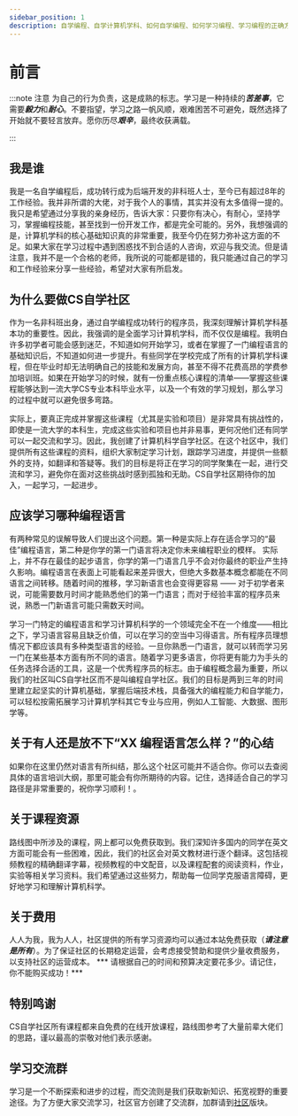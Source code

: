 ```yaml
---
sidebar_position: 1
description: 自学编程、自学计算机学科、如何自学编程、如何学习编程、学习编程的正确方式。
---
```


# 前言

:::note 注意
为自己的行为负责，这是成熟的标志。学习是一种持续的***苦差事***，它需要***毅力***和***耐心***。不要指望，学习之路一帆风顺，艰难困苦不可避免，既然选择了开始就不要轻言放弃。愿你历尽***艰辛***，最终收获满载。


:::

## 我是谁
我是一名自学编程后，成功转行成为后端开发的非科班人士，至今已有超过8年的工作经验。我并非所谓的大佬，对于我个人的事情，其实并没有太多值得一提的。我只是希望通过分享我的亲身经历，告诉大家：只要你有决心，有耐心，坚持学习，掌握编程技能，甚至找到一份开发工作，都是完全可能的。另外，我想强调的是，计算机学科的核心基础知识真的非常重要，我至今仍在努力弥补这方面的不足。如果大家在学习过程中遇到困惑找不到合适的人咨询，欢迎与我交流。但是请注意，我并不是一个合格的老师，我所说的可能都是错的，我只能通过自己的学习和工作经验来分享一些经验，希望对大家有所启发。

## 为什么要做CS自学社区
作为一名非科班出身，通过自学编程成功转行的程序员，我深刻理解计算机学科基本功的重要性。因此，我强调的是全面学习计算机学科，而不仅仅是编程。我明白许多初学者可能会感到迷茫，不知道如何开始学习，或者在掌握了一门编程语言的基础知识后，不知道如何进一步提升。有些同学在学校完成了所有的计算机学科课程，但在毕业时却无法明确自己的技能和发展方向，甚至不得不花费高昂的学费参加培训班。如果在开始学习的时候，就有一份重点核心课程的清单——掌握这些课程能够达到一流大学CS专业本科毕业水平，以及一个有效的学习规划，那么学习的过程中就可以避免很多弯路。

实际上，要真正完成并掌握这些课程（尤其是实验和项目）是非常具有挑战性的，即使是一流大学的本科生，完成这些实验和项目也并非易事，更何况他们还有同学可以一起交流和学习。因此，我创建了计算机科学自学社区。在这个社区中，我们提供所有这些课程的资料，组织大家制定学习计划，跟踪学习进度，并提供一些额外的支持，如翻译和答疑等。我们的目标是将正在学习的同学聚集在一起，进行交流和学习，避免你在面对这些挑战时感到孤独和无助。CS自学社区期待你的加入，一起学习，一起进步。

## 应该学习哪种编程语言
有两种常见的误解导致人们提出这个问题。第一种是实际上存在适合学习的“最佳”编程语言，第二种是你学的第一门语言将决定你未来编程职业的模样。
实际上，并不存在最佳的起步语言，你学的第一门语言几乎不会对你最终的职业产生持久影响。编程语言在表面上可能看起来差异很大，但绝大多数基本概念都能在不同语言之间转移。随着时间的推移，学习新语言也会变得更容易 —— 对于初学者来说，可能需要数月时间才能熟悉他们的第一门语言；而对于经验丰富的程序员来说，熟悉一门新语言可能只需数天时间。

学习一门特定的编程语言和学习计算机科学的一个领域完全不在一个维度——相比之下，学习语言容易且缺乏价值，可以在学习的空当中习得语言。所有程序员理想情况下都应该具有多种类型语言的经验。一旦你熟悉一门语言，就可以转而学习另一门在某些基本方面有所不同的语言。随着学习更多语言，你将更有能力为手头的任务选择合适的工具，这是一个优秀程序员的标志。由于编程概念最为重要，所以我们的社区叫CS自学社区而不是叫编程自学社区。我们的目标是两到三年的时间里建立起坚实的计算机基础，掌握后端技术栈，具备强大的编程能力和自学能力，可以轻松按需拓展学习计算机学科其它专业与应用，例如人工智能、大数据、图形学等。

## 关于有人还是放不下“XX 编程语言怎么样？”的心结

如果你在这里仍然对语言有所纠结，那么这个社区可能并不适合你。你可以去查阅具体的语言培训大纲，那里可能会有你所期待的内容。记住，选择适合自己的学习路径是非常重要的，祝你学习顺利！。

## 关于课程资源
路线图中所涉及的课程，网上都可以免费获取到。我们深知许多国内的同学在英文方面可能会有一些困难，因此，我们的社区会对英文教材进行逐个翻译。这包括视频教程的精确翻译字幕，视频教程的中文配音，以及课程配套的阅读资料，作业，实验等相关学习资料。我们希望通过这些努力，帮助每一位同学克服语言障碍，更好地学习和理解计算机科学。

## 关于费用
人人为我，我为人人，社区提供的所有学习资源均可以通过本站免费获取（***请注意是所有***）。为了保证社区的长期稳定运营，会考虑接受赞助和提供少量收费服务，以支持社区的运营成本。
*** 请根据自己的时间和预算决定要花多少。请记住，你不能购买成功！***

## 特别鸣谢
CS自学社区所有课程都来自免费的在线开放课程，路线图参考了大量前辈大佬们的思路，谨以最高的崇敬对他们表示感谢。

## 学习交流群

学习是一个不断探索和进步的过程，而交流则是我们获取新知识、拓宽视野的重要途径。为了方便大家交流学习，社区官方创建了交流群，加群请到[社区](/community)版块。

